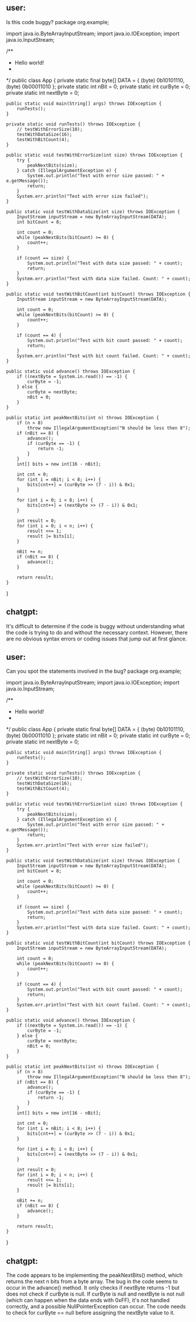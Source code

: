 

## user: 

Is this code buggy?
package org.example;

import java.io.ByteArrayInputStream;
import java.io.IOException;
import java.io.InputStream;

/**
 * Hello world!
 *
 */
public class App 
{
    private static final byte[] DATA = { (byte) 0b10101110, (byte) 0b00011010 };
    private static int nBit = 0;
    private static int curByte = 0;
    private static int nextByte = 0;

    public static void main(String[] args) throws IOException {
        runTests();
    }

    private static void runTests() throws IOException {
        // testWithErrorSize(10);
        testWithDataSize(16);
        testWithBitCount(4);
    }

    public static void testWithErrorSize(int size) throws IOException {
        try {
            peakNextBits(size);
        } catch (IllegalArgumentException e) {
            System.out.println("Test with error size passed: " + e.getMessage());
            return;
        }
        System.err.println("Test with error size failed");
    }

    public static void testWithDataSize(int size) throws IOException {
        InputStream inputStream = new ByteArrayInputStream(DATA);
        int bitCount = 8;

        int count = 0;
        while (peakNextBits(bitCount) >= 0) {
            count++;
        }

        if (count == size) {
            System.out.println("Test with data size passed: " + count);
            return;
        }
        System.err.println("Test with data size failed. Count: " + count);
    }

    public static void testWithBitCount(int bitCount) throws IOException {
        InputStream inputStream = new ByteArrayInputStream(DATA);

        int count = 0;
        while (peakNextBits(bitCount) >= 0) {
            count++;
        }

        if (count == 4) {
            System.out.println("Test with bit count passed: " + count);
            return;
        }
        System.err.println("Test with bit count failed. Count: " + count);
    }

    public static void advance() throws IOException {
        if ((nextByte = System.in.read()) == -1) {
            curByte = -1;
        } else {
            curByte = nextByte;
            nBit = 0;
        }
    }

    public static int peakNextBits(int n) throws IOException {
        if (n > 8)
            throw new IllegalArgumentException("N should be less then 8");
        if (nBit == 8) {
            advance();
            if (curByte == -1) {
                return -1;
            }
        }
        int[] bits = new int[16 - nBit];

        int cnt = 0;
        for (int i = nBit; i < 8; i++) {
            bits[cnt++] = (curByte >> (7 - i)) & 0x1;
        }

        for (int i = 0; i < 8; i++) {
            bits[cnt++] = (nextByte >> (7 - i)) & 0x1;
        }

        int result = 0;
        for (int i = 0; i < n; i++) {
            result <<= 1;
            result |= bits[i];
        }

        nBit += n;
        if (nBit == 8) {
            advance();
        }

        return result;
    }
}


## chatgpt: 

It's difficult to determine if the code is buggy without understanding what the code is trying to do and without the necessary context. However, there are no obvious syntax errors or coding issues that jump out at first glance.

## user: 

Can you spot the statements involved in the bug?
package org.example;

import java.io.ByteArrayInputStream;
import java.io.IOException;
import java.io.InputStream;

/**
 * Hello world!
 *
 */
public class App 
{
    private static final byte[] DATA = { (byte) 0b10101110, (byte) 0b00011010 };
    private static int nBit = 0;
    private static int curByte = 0;
    private static int nextByte = 0;

    public static void main(String[] args) throws IOException {
        runTests();
    }

    private static void runTests() throws IOException {
        // testWithErrorSize(10);
        testWithDataSize(16);
        testWithBitCount(4);
    }

    public static void testWithErrorSize(int size) throws IOException {
        try {
            peakNextBits(size);
        } catch (IllegalArgumentException e) {
            System.out.println("Test with error size passed: " + e.getMessage());
            return;
        }
        System.err.println("Test with error size failed");
    }

    public static void testWithDataSize(int size) throws IOException {
        InputStream inputStream = new ByteArrayInputStream(DATA);
        int bitCount = 8;

        int count = 0;
        while (peakNextBits(bitCount) >= 0) {
            count++;
        }

        if (count == size) {
            System.out.println("Test with data size passed: " + count);
            return;
        }
        System.err.println("Test with data size failed. Count: " + count);
    }

    public static void testWithBitCount(int bitCount) throws IOException {
        InputStream inputStream = new ByteArrayInputStream(DATA);

        int count = 0;
        while (peakNextBits(bitCount) >= 0) {
            count++;
        }

        if (count == 4) {
            System.out.println("Test with bit count passed: " + count);
            return;
        }
        System.err.println("Test with bit count failed. Count: " + count);
    }

    public static void advance() throws IOException {
        if ((nextByte = System.in.read()) == -1) {
            curByte = -1;
        } else {
            curByte = nextByte;
            nBit = 0;
        }
    }

    public static int peakNextBits(int n) throws IOException {
        if (n > 8)
            throw new IllegalArgumentException("N should be less then 8");
        if (nBit == 8) {
            advance();
            if (curByte == -1) {
                return -1;
            }
        }
        int[] bits = new int[16 - nBit];

        int cnt = 0;
        for (int i = nBit; i < 8; i++) {
            bits[cnt++] = (curByte >> (7 - i)) & 0x1;
        }

        for (int i = 0; i < 8; i++) {
            bits[cnt++] = (nextByte >> (7 - i)) & 0x1;
        }

        int result = 0;
        for (int i = 0; i < n; i++) {
            result <<= 1;
            result |= bits[i];
        }

        nBit += n;
        if (nBit == 8) {
            advance();
        }

        return result;
    }
}


## chatgpt: 

The code appears to be implementing the peakNextBits() method, which returns the next n bits from a byte array. The bug in the code seems to occur in the advance() method. It only checks if nextByte returns -1 but does not check if curByte is null. If curByte is null and nextByte is not null (which can happen when the data ends with 0xFF), it's not handled correctly, and a possible NullPointerException can occur. The code needs to check for curByte == null before assigning the nextByte value to it.